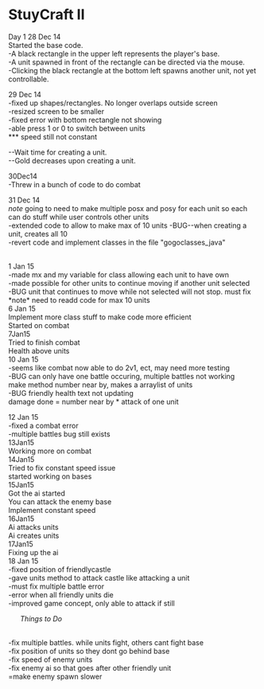 StuyCraft II
=====
Day 1 28 Dec 14 <br>
Started the base code.<br>
-A black rectangle in the upper left represents the player's base.<br>
-A unit spawned in front of the rectangle can be directed via the mouse.<br>
-Clicking the black rectangle at the bottom left spawns another unit, not yet controllable.<br>

29 Dec 14 <br>
-fixed up shapes/rectangles. No longer overlaps outside screen <br>
-resized screen to be smaller <br>
-fixed error with bottom rectangle not showing <br>
-able press 1 or 0 to switch between units <br>
*** speed still not constant

--Wait time for creating a unit.<br>
--Gold decreases upon creating a unit.<br>

30Dec14<br>
-Threw in a bunch of code to do combat<br>

31 Dec 14 <br>
*note* going to need to make multiple posx and posy for each unit so each can do stuff while user controls other units<br>
-extended code to allow to make max of 10 units
-BUG--when creating a unit, creates all 10
<br>-revert code and implement classes in the file "gogoclasses_java"

<br>
1 Jan 15 <br>
-made mx and my variable for class allowing each unit to have own<br>
-made possible for other units to continue moving if another unit selected<br>
-BUG unit that continues to move while not selected will not stop. must fix <br>
*note* need to readd code for max 10 units
<br>
6 Jan 15<br>
Implement more class stuff to make code more efficient<br>
Started on combat<br>
7Jan15<br>
Tried to finish combat<br>
Health above units<br>
10 Jan 15<br>
-seems like combat now able to do 2v1, ect, may need more testing<br>
-BUG can only have one battle occuring, multiple battles not working<br>
make method number near by, makes a arraylist of units<br>
-BUG friendly health text not updating<br>
damage done = number near by * attack of one unit<br>

12 Jan 15<br>
-fixed a combat error<br>
-multiple battles bug still exists<br>
13Jan15<br>
Working more on combat<br>
14Jan15<br>
Tried to fix constant speed issue<br>
started working on bases<br>
15Jan15<br>
Got the ai started <br>
You can attack the enemy base<br>
Implement constant speed<br>
16Jan15<br>
Ai attacks units<br>
Ai creates units<br>
17Jan15<br>
Fixing up the ai<br>
18 Jan 15<br>
-fixed position of friendlycastle<br>
-gave units method to attack castle like attacking a unit<br>
-must fix multiple battle error<br>
-error when all friendly units die<br>
-improved game concept, only able to attack if still <br>
*<ul>Things to Do</ul>*<br>
-fix multiple battles. while units fight, others cant fight base<br>
-fix position of units so they dont go behind base <br>
-fix speed of enemy units <br>
-fix enemy ai so that goes after other friendly unit<br>
=make enemy spawn slower<br>